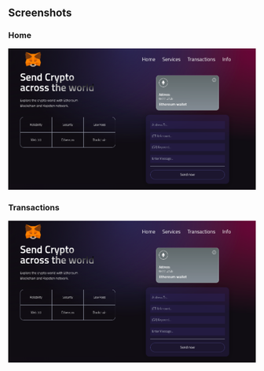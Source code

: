 
## Screenshots

### Home
![home](./screenshots/home_page.png)

### Transactions
![transactions](./screenshots/home_page.png)

